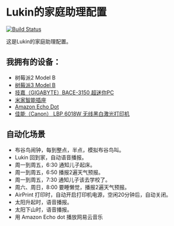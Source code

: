 # Lukin的家庭助理配置

[![Build Status](https://travis-ci.org/mylukin/home-assistant-config.svg?branch=master)](https://travis-ci.org/mylukin/home-assistant-config) 

这是Lukin的家庭助理配置。

## 我拥有的设备：
- 树莓派2 Model B
- [树莓派3 Model B](https://item.taobao.com/item.htm?spm=a1z09.2.0.0.73bd2211lj9abF&id=544556345395&_u=icj8ve4f42)
- [技嘉（GIGABYTE）BACE-3150 超迷你PC](https://item.jd.com/1607153554.html)
- [米家智能插座](https://www.mi.com/mj-socket/)
- [Amazon Echo Dot](https://www.amazon.com/Amazon-Echo-Dot-Portable-Bluetooth-Speaker-with-Alexa-Black/dp/B01DFKC2SO)
- [佳能（Canon） LBP 6018W 无线黑白激光打印机](https://item.jd.com/1160047.html)

## 自动化场景
- 布谷鸟闹钟，每到整点，半点，模拟布谷鸟叫。
- Lukin 回到家，自动语音播报。
- 周一到周五，6:30 通知儿子起床。
- 周一到周五，6:50 播报2遍天气预报。
- 周一到周五，7:30 通知儿子该去学校了。
- 周六、周日，8:00 要睡懒觉，播报2遍天气预报。
- AirPrint 打印时，自动开启打印机电源，空闲20分钟后，自动关闭。
- 太阳升起时，语音播报。
- 太阳下山时，语音播报。
- 用 Amazon Echo dot 播放网易云音乐
